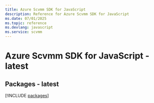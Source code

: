 ```yaml
---
title: Azure Scvmm SDK for JavaScript
description: Reference for Azure Scvmm SDK for JavaScript
ms.date: 07/01/2025
ms.topic: reference
ms.devlang: javascript
ms.service: scvmm
---
```

# Azure Scvmm SDK for JavaScript - latest
## Packages - latest
[!INCLUDE [packages](scvmm-index.md)]